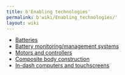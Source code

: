```yaml
---
title: b'Enabling technologies'
permalink: b'wiki/Enabling_technologies/'
layout: wiki
---
```


-   [Batteries](/wiki/Batteries "wikilink")
-   [Battery monitoring/management
    systems](/wiki/Battery_monitoring/management_systems "wikilink")
-   [Motors and controllers](/wiki/Motors_and_controllers "wikilink")
-   [Composite body
    construction](/wiki/Composite_body_construction "wikilink")
-   [In-dash computers and
    touchscreens](/wiki/In-dash_computers_and_touchscreens "wikilink")
